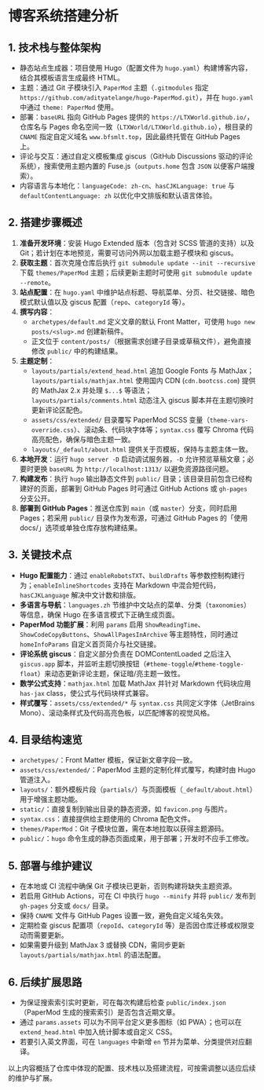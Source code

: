 # 博客系统搭建分析

## 1. 技术栈与整体架构
- 静态站点生成器：项目使用 Hugo（配置文件为 `hugo.yaml`）构建博客内容，结合其模板语言生成最终 HTML。
- 主题：通过 Git 子模块引入 `PaperMod` 主题（`.gitmodules` 指定 `https://github.com/adityatelange/hugo-PaperMod.git`），并在 `hugo.yaml` 中通过 `theme: PaperMod` 使用。
- 部署：`baseURL` 指向 GitHub Pages 提供的 `https://LTXWorld.github.io/`，仓库名与 Pages 命名空间一致（`LTXWorld/LTXWorld.github.io`），根目录的 `CNAME` 指定自定义域名 `www.bfsmlt.top`，因此最终托管在 GitHub Pages 上。
- 评论与交互：通过自定义模板集成 giscus（GitHub Discussions 驱动的评论系统），搜索使用主题内置的 Fuse.js（`outputs.home` 包含 `JSON` 以便客户端搜索）。
- 内容语言与本地化：`languageCode: zh-cn`、`hasCJKLanguage: true` 与 `defaultContentLanguage: zh` 以优化中文排版和默认语言体验。

## 2. 搭建步骤概述
1. **准备开发环境**：安装 Hugo Extended 版本（包含对 SCSS 管道的支持）以及 Git；若计划在本地预览，需要可访问外网以加载主题子模块和 giscus。
2. **获取主题**：首次克隆仓库后执行 `git submodule update --init --recursive` 下载 `themes/PaperMod` 主题；后续更新主题时可使用 `git submodule update --remote`。
3. **站点配置**：在 `hugo.yaml` 中维护站点标题、导航菜单、分页、社交链接、暗色模式默认值以及 giscus 配置（`repo`、`categoryId` 等）。
4. **撰写内容**：
   - `archetypes/default.md` 定义文章的默认 Front Matter，可使用 `hugo new posts/<slug>.md` 创建新稿件。
   - 正文位于 `content/posts/`（根据需求创建子目录或草稿文件），避免直接修改 `public/` 中的构建结果。
5. **主题定制**：
   - `layouts/partials/extend_head.html` 追加 Google Fonts 与 MathJax；`layouts/partials/mathjax.html` 使用国内 CDN (`cdn.bootcss.com`) 提供的 MathJax 2.x 并处理 `$...$` 等语法；`layouts/partials/comments.html` 动态注入 giscus 脚本并在主题切换时更新评论区配色。
   - `assets/css/extended/` 目录覆写 PaperMod SCSS 变量（`theme-vars-override.css`）、滚动条、代码块字体等；`syntax.css` 覆写 Chroma 代码高亮配色，确保与暗色主题一致。
   - `layouts/_default/about.html` 提供关于页模板，保持与主题主体一致。
6. **本地开发**：运行 `hugo server -D` 启动调试服务器，`-D` 允许预览草稿文章；必要时更换 `baseURL` 为 `http://localhost:1313/` 以避免资源路径问题。
7. **构建发布**：执行 `hugo` 输出静态文件到 `public/` 目录；该目录目前包含已经构建好的页面，部署到 GitHub Pages 时可通过 GitHub Actions 或 `gh-pages` 分支公开。
8. **部署到 GitHub Pages**：推送仓库到 `main`（或 `master`）分支，同时启用 Pages；若采用 `public/` 目录作为发布源，可通过 GitHub Pages 的「使用 docs/」选项或单独仓库存放构建结果。

## 3. 关键技术点
- **Hugo 配置能力**：通过 `enableRobotsTXT`、`buildDrafts` 等参数控制构建行为；`enableInlineShortcodes` 支持在 Markdown 中混合短代码，`hasCJKLanguage` 解决中文计数和排版。
- **多语言与导航**：`languages.zh` 节维护中文站点的菜单、分类（`taxonomies`）等信息，确保 Hugo 在多语言模式下正确生成页面。
- **PaperMod 功能扩展**：利用 `params` 启用 `ShowReadingTime`、`ShowCodeCopyButtons`、`ShowAllPagesInArchive` 等主题特性，同时通过 `homeInfoParams` 自定义首页简介与社交链接。
- **评论系统 giscus**：自定义部分负责在 DOMContentLoaded 之后注入 `giscus.app` 脚本，并监听主题切换按钮（`#theme-toggle`/`#theme-toggle-float`）来动态更新评论主题，保证暗/亮主题一致性。
- **数学公式支持**：`mathjax.html` 加载 MathJax 并针对 Markdown 代码块应用 `has-jax` class，使公式与代码块样式兼容。
- **样式覆写**：`assets/css/extended/*` 与 `syntax.css` 共同定义字体（JetBrains Mono）、滚动条样式及代码高亮色板，以匹配博客的视觉风格。

## 4. 目录结构速览
- `archetypes/`：Front Matter 模板，保证新文章字段一致。
- `assets/css/extended/`：PaperMod 主题的定制化样式覆写，构建时由 Hugo 管道注入。
- `layouts/`：额外模板片段（`partials/`）与页面模板（`_default/about.html`）用于增强主题功能。
- `static/`：直接复制到输出目录的静态资源，如 `favicon.png` 与图片。
- `syntax.css`：直接提供给主题使用的 Chroma 配色文件。
- `themes/PaperMod`：Git 子模块位置，需在本地拉取以获得主题源码。
- `public/`：`hugo` 命令生成的静态页面成果，用于部署；开发时不应手工修改。

## 5. 部署与维护建议
- 在本地或 CI 流程中确保 Git 子模块已更新，否则构建将缺失主题资源。
- 若启用 GitHub Actions，可在 CI 中执行 `hugo --minify` 并将 `public/` 发布到 `gh-pages` 分支或 `docs/` 目录。
- 保持 `CNAME` 文件与 GitHub Pages 设置一致，避免自定义域名失效。
- 定期检查 giscus 配置项（`repoId`、`categoryId` 等）是否因仓库迁移或权限变动而需要更新。
- 如果需要升级到 MathJax 3 或替换 CDN，需同步更新 `layouts/partials/mathjax.html` 的语法配置。

## 6. 后续扩展思路
- 为保证搜索索引实时更新，可在每次构建后检查 `public/index.json`（PaperMod 生成的搜索索引）是否包含近期文章。
- 通过 `params.assets` 可以为不同平台定义更多图标（如 PWA）；也可以在 `extend_head.html` 中加入统计脚本或自定义 CSS。
- 若要引入英文界面，可在 `languages` 中新增 `en` 节并为菜单、分类提供对应翻译。

以上内容概括了仓库中体现的配置、技术栈以及搭建流程，可按需调整以适应后续的维护与扩展。

